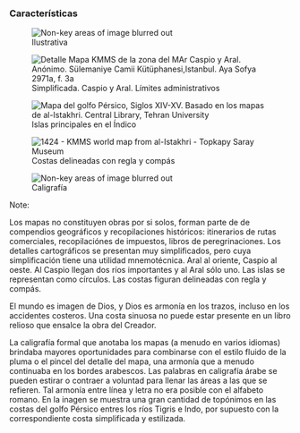 ### Características

<div class="multiple-3x2">
  <figure>
    <img class="plain" data-src="images/islamic-map-balkhi-istakhri-persico.jpg" alt="Non-key areas of image blurred out">
    <figcaption>Ilustrativa</figcaption>
  </figure>
  <figure>
    <img class="plain" data-src="images/islamic-caract-simplicity.jpg" title="Detalle Mapa KMMS de la zona del MAr Caspio y Aral. Anónimo. Sülemaniye Camii Kütüphanesi,Istanbul. Aya Sofya 2971a, f. 3a">
    <figcaption>Simplificada. Caspio y Aral. Límites administrativos</figcaption>
  </figure>
  <figure>
    <img class="plain"  data-src="images/islamic-caract-islas.jpg" title="Mapa del golfo Pérsico, Siglos XIV-XV. Basado en los mapas de al-Istakhri. Central Library, Tehran University">
    <figcaption>Islas principales en el Índico</figcaption>
  </figure>							
  <figure>
    <img class="plain" data-src="images/islamic-caract-costas.jpg" title="1424 - KMMS world map from al-Istakhri - Topkapy Saray Museum">
    <figcaption>Costas delineadas con regla y compás</figcaption>
  </figure>	
  <figure>
    <img class="plain"  data-src="images/islamic-caract-caligrafia.jpg" alt="Non-key areas of image blurred out">
    <figcaption>Caligrafía</figcaption>
  </figure>
</div>

Note:

Los mapas no constituyen obras por si solos, forman parte de de compendios geográficos y recopilaciones históricos: itinerarios de rutas comerciales, recopilaciónes de impuestos, libros de peregrinaciones. Los detalles cartográficos se presentan muy simplificados, pero cuya simplificación tiene una utilidad mnemotécnica. Aral al oriente, Caspio al oeste. Al Caspio llegan dos ríos importantes y al Aral sólo uno. Las islas se representan como círculos. Las costas figuran delineadas con regla y compás. 
  
El mundo es imagen de Dios, y Dios es armonía en los trazos, incluso en los accidentes costeros. Una costa sinuosa no puede estar presente en un libro relioso que ensalce la obra del Creador.

La caligrafía formal que anotaba los mapas (a menudo en varios idiomas) brindaba mayores oportunidades para combinarse con el estilo fluido de la pluma o el pincel del detalle del mapa, una armonía que a menudo continuaba en los bordes arabescos. Las palabras en caligrafía árabe se pueden estirar o contraer a voluntad para llenar las áreas a las que se refieren. Tal armonía entre línea y letra no era posible con el alfabeto romano. En la inagen se muestra una gran cantidad de topónimos en las costas del golfo Pérsico entres los ríos Tigris e Indo, por supuesto con la correspondiente costa simplificada y estilizada.
